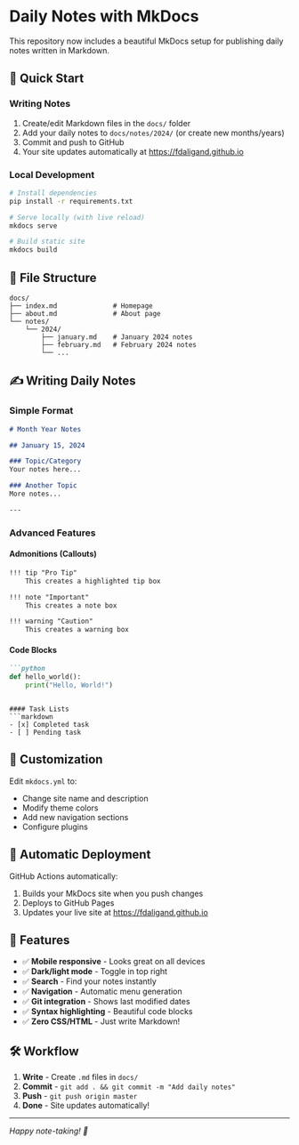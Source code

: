 # Daily Notes with MkDocs

This repository now includes a beautiful MkDocs setup for publishing daily notes written in Markdown.

## 🚀 Quick Start

### Writing Notes
1. Create/edit Markdown files in the `docs/` folder
2. Add your daily notes to `docs/notes/2024/` (or create new months/years)
3. Commit and push to GitHub
4. Your site updates automatically at https://fdaligand.github.io

### Local Development
```bash
# Install dependencies
pip install -r requirements.txt

# Serve locally (with live reload)
mkdocs serve

# Build static site
mkdocs build
```

## 📁 File Structure
```
docs/
├── index.md              # Homepage
├── about.md              # About page
└── notes/
    └── 2024/
        ├── january.md    # January 2024 notes
        ├── february.md   # February 2024 notes
        └── ...
```

## ✍️ Writing Daily Notes

### Simple Format
```markdown
# Month Year Notes

## January 15, 2024

### Topic/Category
Your notes here...

### Another Topic
More notes...

---
```

### Advanced Features

#### Admonitions (Callouts)
```markdown
!!! tip "Pro Tip"
    This creates a highlighted tip box

!!! note "Important"
    This creates a note box

!!! warning "Caution"
    This creates a warning box
```

#### Code Blocks
```markdown
```python
def hello_world():
    print("Hello, World!")
```
```

#### Task Lists
```markdown
- [x] Completed task
- [ ] Pending task
```

## 🎨 Customization

Edit `mkdocs.yml` to:
- Change site name and description
- Modify theme colors
- Add new navigation sections
- Configure plugins

## 🔄 Automatic Deployment

GitHub Actions automatically:
1. Builds your MkDocs site when you push changes
2. Deploys to GitHub Pages
3. Updates your live site at https://fdaligand.github.io

## 📱 Features

- ✅ **Mobile responsive** - Looks great on all devices
- ✅ **Dark/light mode** - Toggle in top right
- ✅ **Search** - Find your notes instantly
- ✅ **Navigation** - Automatic menu generation
- ✅ **Git integration** - Shows last modified dates
- ✅ **Syntax highlighting** - Beautiful code blocks
- ✅ **Zero CSS/HTML** - Just write Markdown!

## 🛠️ Workflow

1. **Write** - Create `.md` files in `docs/`
2. **Commit** - `git add . && git commit -m "Add daily notes"`
3. **Push** - `git push origin master`
4. **Done** - Site updates automatically!

---

*Happy note-taking! 📝*